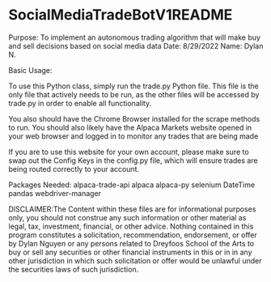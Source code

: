 # SocialMediaTradeBotV1README
Purpose: To implement an autonomous trading algorithm that will make buy and sell decisions based on social media data
Date: 8/29/2022
Name: Dylan N.


Basic Usage:

To use this Python class, simply run the trade.py Python file. This file is the only file that actively needs to be run, as the other files will be accessed by trade.py in order to enable all functionality. 

You also should have the Chrome Browser installed for the scrape methods to run. You should also likely have the Alpaca Markets website opened in your web browser and logged in to monitor any trades that are being made

If you are to use this website for your own account, please make sure to swap out the Config Keys in the config.py file, which will ensure trades are being routed correctly to your account.

Packages Needed:
alpaca-trade-api
alpaca
alpaca-py
selenium
DateTime
pandas
webdriver-manager

DISCLAIMER:The Content within these files are for informational purposes only, you should not construe any such information or other material as legal, tax, investment, financial, or other advice. Nothing contained in this program constitutes a solicitation, recommendation, endorsement, or offer by Dylan Nguyen or any persons related to Dreyfoos School of the Arts to buy or sell any securities or other financial instruments in this or in in any other jurisdiction in which such solicitation or offer would be unlawful under the securities laws of such jurisdiction.

